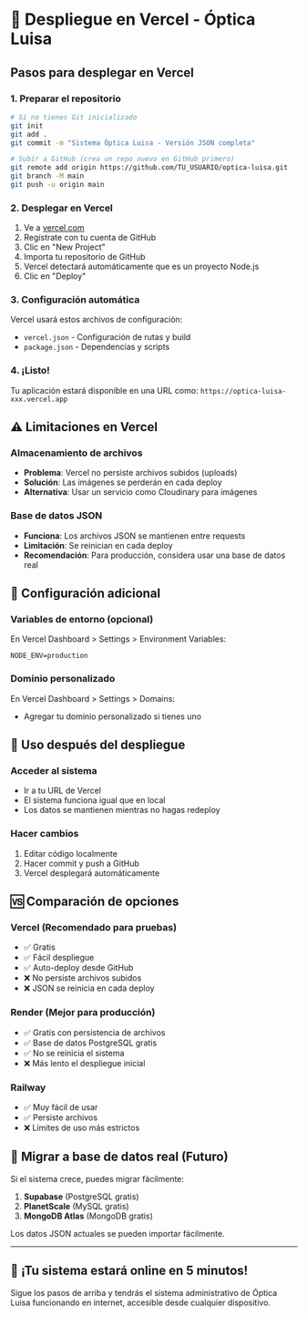 # 🚀 Despliegue en Vercel - Óptica Luisa

## Pasos para desplegar en Vercel

### 1. **Preparar el repositorio**
```bash
# Si no tienes Git inicializado
git init
git add .
git commit -m "Sistema Óptica Luisa - Versión JSON completa"

# Subir a GitHub (crea un repo nuevo en GitHub primero)
git remote add origin https://github.com/TU_USUARIO/optica-luisa.git
git branch -M main
git push -u origin main
```

### 2. **Desplegar en Vercel**
1. Ve a [vercel.com](https://vercel.com)
2. Regístrate con tu cuenta de GitHub
3. Clic en "New Project"
4. Importa tu repositorio de GitHub
5. Vercel detectará automáticamente que es un proyecto Node.js
6. Clic en "Deploy"

### 3. **Configuración automática**
Vercel usará estos archivos de configuración:
- `vercel.json` - Configuración de rutas y build
- `package.json` - Dependencias y scripts

### 4. **¡Listo!**
Tu aplicación estará disponible en una URL como:
`https://optica-luisa-xxx.vercel.app`

## ⚠️ Limitaciones en Vercel

### Almacenamiento de archivos
- **Problema**: Vercel no persiste archivos subidos (uploads)
- **Solución**: Las imágenes se perderán en cada deploy
- **Alternativa**: Usar un servicio como Cloudinary para imágenes

### Base de datos JSON
- **Funciona**: Los archivos JSON se mantienen entre requests
- **Limitación**: Se reinician en cada deploy
- **Recomendación**: Para producción, considera usar una base de datos real

## 🔧 Configuración adicional

### Variables de entorno (opcional)
En Vercel Dashboard > Settings > Environment Variables:
```
NODE_ENV=production
```

### Dominio personalizado
En Vercel Dashboard > Settings > Domains:
- Agregar tu dominio personalizado si tienes uno

## 📱 Uso después del despliegue

### Acceder al sistema
- Ir a tu URL de Vercel
- El sistema funciona igual que en local
- Los datos se mantienen mientras no hagas redeploy

### Hacer cambios
1. Editar código localmente
2. Hacer commit y push a GitHub
3. Vercel desplegará automáticamente

## 🆚 Comparación de opciones

### Vercel (Recomendado para pruebas)
- ✅ Gratis
- ✅ Fácil despliegue
- ✅ Auto-deploy desde GitHub
- ❌ No persiste archivos subidos
- ❌ JSON se reinicia en cada deploy

### Render (Mejor para producción)
- ✅ Gratis con persistencia de archivos
- ✅ Base de datos PostgreSQL gratis
- ✅ No se reinicia el sistema
- ❌ Más lento el despliegue inicial

### Railway
- ✅ Muy fácil de usar
- ✅ Persiste archivos
- ❌ Límites de uso más estrictos

## 🔄 Migrar a base de datos real (Futuro)

Si el sistema crece, puedes migrar fácilmente:
1. **Supabase** (PostgreSQL gratis)
2. **PlanetScale** (MySQL gratis)
3. **MongoDB Atlas** (MongoDB gratis)

Los datos JSON actuales se pueden importar fácilmente.

---

## 🎉 ¡Tu sistema estará online en 5 minutos!

Sigue los pasos de arriba y tendrás el sistema administrativo de Óptica Luisa funcionando en internet, accesible desde cualquier dispositivo.
